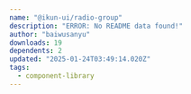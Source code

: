 ```yaml
---
name: "@ikun-ui/radio-group"
description: "ERROR: No README data found!"
author: "baiwusanyu"
downloads: 19
dependents: 2
updated: "2025-01-24T03:49:14.020Z"
tags: 
  - component-library
---
```

